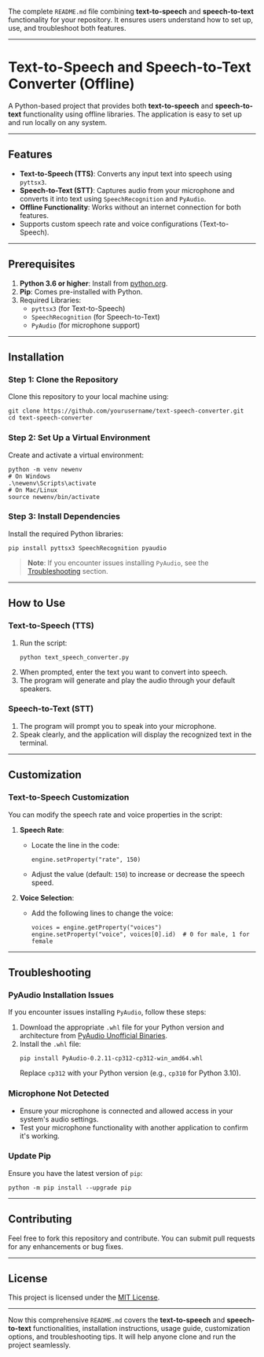 <div class="flex w-full flex-col gap-1 empty:hidden first:pt-[3px]"><div class="markdown prose w-full break-words dark:prose-invert dark"><p>The complete <code>README.md</code> file combining <strong>text-to-speech</strong> and <strong>speech-to-text</strong> functionality for your repository. It ensures users understand how to set up, use, and troubleshoot both features.</p><hr><h1>Text-to-Speech and Speech-to-Text Converter (Offline)</h1><p>A Python-based project that provides both <strong>text-to-speech</strong> and <strong>speech-to-text</strong> functionality using offline libraries. The application is easy to set up and run locally on any system.</p><hr><h2>Features</h2><ul><li><strong>Text-to-Speech (TTS)</strong>: Converts any input text into speech using <code>pyttsx3</code>.</li><li><strong>Speech-to-Text (STT)</strong>: Captures audio from your microphone and converts it into text using <code>SpeechRecognition</code> and <code>PyAudio</code>.</li><li><strong>Offline Functionality</strong>: Works without an internet connection for both features.</li><li>Supports custom speech rate and voice configurations (Text-to-Speech).</li></ul><hr><h2>Prerequisites</h2><ol><li><strong>Python 3.6 or higher</strong>: Install from <a rel="noopener" target="_new" style="--streaming-animation-state: var(--batch-play-state-1); --animation-rate: var(--batch-play-rate-1);" href="https://www.python.org"><span style="--animation-count: 17; --streaming-animation-state: var(--batch-play-state-2);">python</span><span style="--animation-count: 18; --streaming-animation-state: var(--batch-play-state-2);">.org</span></a>.</li><li><strong>Pip</strong>: Comes pre-installed with Python.</li><li>Required Libraries:<ul><li><code>pyttsx3</code> (for Text-to-Speech)</li><li><code>SpeechRecognition</code> (for Speech-to-Text)</li><li><code>PyAudio</code> (for microphone support)</li></ul></li></ol><hr><h2>Installation</h2><h3>Step 1: Clone the Repository</h3><p>Clone this repository to your local machine using:</p><pre class="!overflow-visible"><div class="overflow-y-auto p-4" dir="ltr"><code class="!whitespace-pre hljs language-bash">git <span class="hljs-built_in">clone</span> https://github.com/yourusername/text-speech-converter.git
<span class="hljs-built_in">cd</span> text-speech-converter
</code></div></pre><h3>Step 2: Set Up a Virtual Environment</h3><p>Create and activate a virtual environment:</p><pre class="!overflow-visible"><div class="overflow-y-auto p-4" dir="ltr"><code class="!whitespace-pre hljs language-bash">python -m venv newenv
<span class="hljs-comment"># On Windows</span>
.\newenv\Scripts\activate
<span class="hljs-comment"># On Mac/Linux</span>
<span class="hljs-built_in">source</span> newenv/bin/activate
</code></div></pre><h3>Step 3: Install Dependencies</h3><p>Install the required Python libraries:</p><pre class="!overflow-visible"><div class="overflow-y-auto p-4" dir="ltr"><code class="!whitespace-pre hljs language-bash">pip install pyttsx3 SpeechRecognition pyaudio
</code></div></pre><blockquote><p><strong>Note</strong>: If you encounter issues installing <code>PyAudio</code>, see the <a rel="noopener" style="--streaming-animation-state: var(--batch-play-state-1); --animation-rate: var(--batch-play-rate-1);" href="#troubleshooting"><span style="--animation-count: 18; --streaming-animation-state: var(--batch-play-state-2);">Troubleshooting</span></a> section.</p></blockquote><hr><h2>How to Use</h2><h3>Text-to-Speech (TTS)</h3><ol><li>Run the script:<pre class="!overflow-visible"><div class="overflow-y-auto p-4" dir="ltr"><code class="!whitespace-pre hljs language-bash">python text_speech_converter.py
</code></div></pre></li><li>When prompted, enter the text you want to convert into speech.</li><li>The program will generate and play the audio through your default speakers.</li></ol><h3>Speech-to-Text (STT)</h3><ol><li>The program will prompt you to speak into your microphone.</li><li>Speak clearly, and the application will display the recognized text in the terminal.</li></ol><hr><h2>Customization</h2><h3>Text-to-Speech Customization</h3><p>You can modify the speech rate and voice properties in the script:</p><ol><li><p><strong>Speech Rate</strong>:</p><ul><li>Locate the line in the code:<pre class="!overflow-visible"><div class="overflow-y-auto p-4" dir="ltr"><code class="!whitespace-pre hljs language-python">engine.setProperty(<span class="hljs-string">"rate"</span>, <span class="hljs-number">150</span>)
</code></div></pre></li><li>Adjust the value (default: <code>150</code>) to increase or decrease the speech speed.</li></ul></li><li><p><strong>Voice Selection</strong>:</p><ul><li>Add the following lines to change the voice:<pre class="!overflow-visible"><div class="overflow-y-auto p-4" dir="ltr"><code class="!whitespace-pre hljs language-python">voices = engine.getProperty(<span class="hljs-string">"voices"</span>)
engine.setProperty(<span class="hljs-string">"voice"</span>, voices[<span class="hljs-number">0</span>].<span class="hljs-built_in">id</span>)  <span class="hljs-comment"># 0 for male, 1 for female</span>
</code></div></pre></li></ul></li></ol><hr><h2>Troubleshooting</h2><h3>PyAudio Installation Issues</h3><p>If you encounter issues installing <code>PyAudio</code>, follow these steps:</p><ol><li>Download the appropriate <code>.whl</code> file for your Python version and architecture from <a rel="noopener" target="_new" href="https://www.lfd.uci.edu/~gohlke/pythonlibs/#pyaudio" style="--streaming-animation-state: var(--batch-play-state-1); --animation-rate: var(--batch-play-rate-1);"><span style="--animation-count: 20; --streaming-animation-state: var(--batch-play-state-2);">PyAudio</span><span style="--animation-count: 21; --streaming-animation-state: var(--batch-play-state-2);"> Unofficial</span><span style="--animation-count: 22; --streaming-animation-state: var(--batch-play-state-2);"> Binaries</span></a>.</li><li>Install the <code>.whl</code> file:<pre class="!overflow-visible"><div class="overflow-y-auto p-4" dir="ltr"><code class="!whitespace-pre hljs language-bash">pip install PyAudio‑0.2.11‑cp312‑cp312‑win_amd64.whl
</code></div></pre>Replace <code>cp312</code> with your Python version (e.g., <code>cp310</code> for Python 3.10).</li></ol><h3>Microphone Not Detected</h3><ul><li>Ensure your microphone is connected and allowed access in your system's audio settings.</li><li>Test your microphone functionality with another application to confirm it's working.</li></ul><h3>Update Pip</h3><p>Ensure you have the latest version of <code>pip</code>:</p><pre class="!overflow-visible"><div class="overflow-y-auto p-4" dir="ltr"><code class="!whitespace-pre hljs language-bash">python -m pip install --upgrade pip
</code></div></pre><hr><h2>Contributing</h2><p>Feel free to fork this repository and contribute. You can submit pull requests for any enhancements or bug fixes.</p><hr><h2>License</h2><p>This project is licensed under the <a rel="noopener" style="--streaming-animation-state: var(--batch-play-state-1); --animation-rate: var(--batch-play-rate-1);" href="LICENSE"><span style="--animation-count: 21; --streaming-animation-state: var(--batch-play-state-2);">MIT</span><span style="--animation-count: 22; --streaming-animation-state: var(--batch-play-state-2);"> License</span></a>.</p><hr><p>Now this comprehensive <code>README.md</code> covers the <strong>text-to-speech</strong> and <strong>speech-to-text</strong> functionalities, installation instructions, usage guide, customization options, and troubleshooting tips. It will help anyone clone and run the project seamlessly.</p></div></div>
